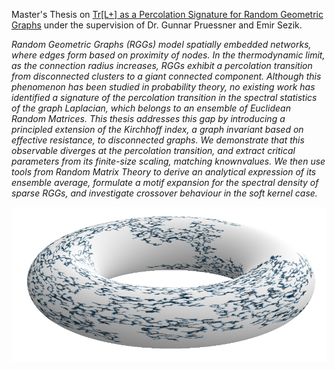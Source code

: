 Master's Thesis on [Tr[L+] as a Percolation Signature for Random Geometric Graphs](https://github.com/raahweng/Random-Geometric-Graphs/blob/main/Thesis.pdf) under the supervision of Dr. Gunnar Pruessner and Emir Sezik.

*Random Geometric Graphs (RGGs) model spatially embedded networks, where edges form
 based on proximity of nodes. In the thermodynamic limit, as the connection radius increases,
 RGGs exhibit a percolation transition from disconnected clusters to a giant connected component. Although this phenomenon has been studied in probability theory, no existing work has
 identified a signature of the percolation transition in the spectral statistics of the graph Laplacian, which belongs to an ensemble of Euclidean Random Matrices. This thesis addresses this
 gap by introducing a principled extension of the Kirchhoff index, a graph invariant based on
 effective resistance, to disconnected graphs. We demonstrate that this observable diverges at
 the percolation transition, and extract critical parameters from its finite-size scaling, matching
 knownvalues. We then use tools from Random Matrix Theory to derive an analytical expression
 of its ensemble average, formulate a motif expansion for the spectral density of sparse RGGs,
 and investigate crossover behaviour in the soft kernel case.*

 ![torus](https://github.com/raahweng/Random-Geometric-Graphs/blob/main/torus%20perc.png)

